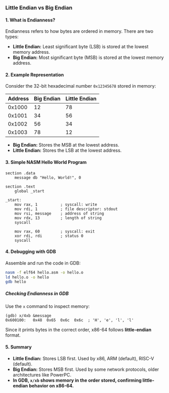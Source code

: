 ### **Little Endian vs Big Endian**  

#### **1. What is Endianness?**  
Endianness refers to how bytes are ordered in memory. There are two types:  
- **Little Endian:** Least significant byte (LSB) is stored at the lowest memory address.  
- **Big Endian:** Most significant byte (MSB) is stored at the lowest memory address.  

#### **2. Example Representation**  
Consider the 32-bit hexadecimal number `0x12345678` stored in memory:  

| Address  | Big Endian  | Little Endian  |
|----------|------------|---------------|
| 0x1000   | 12         | 78            |
| 0x1001   | 34         | 56            |
| 0x1002   | 56         | 34            |
| 0x1003   | 78         | 12            |

- **Big Endian:** Stores the MSB at the lowest address.  
- **Little Endian:** Stores the LSB at the lowest address.  

#### **3. Simple NASM Hello World Program**
```assembly
section .data
    message db "Hello, World!", 0

section .text
    global _start

_start:
    mov rax, 1          ; syscall: write
    mov rdi, 1          ; file descriptor: stdout
    mov rsi, message    ; address of string
    mov rdx, 13         ; length of string
    syscall

    mov rax, 60         ; syscall: exit
    xor rdi, rdi        ; status 0
    syscall
```

#### **4. Debugging with GDB**  
Assemble and run the code in GDB:  
```bash
nasm -f elf64 hello.asm -o hello.o
ld hello.o -o hello
gdb hello
```

##### **Checking Endianness in GDB**  
Use the `x` command to inspect memory:  
```gdb
(gdb) x/4xb &message
0x600100:   0x48  0x65  0x6c  0x6c  ; 'H', 'e', 'l', 'l'
```
Since it prints bytes in the correct order, x86-64 follows **little-endian** format.  

#### **5. Summary**
- **Little Endian:** Stores LSB first. Used by x86, ARM (default), RISC-V (default).  
- **Big Endian:** Stores MSB first. Used by some network protocols, older architectures like PowerPC.  
- **In GDB, `x/xb` shows memory in the order stored, confirming little-endian behavior on x86-64.**
